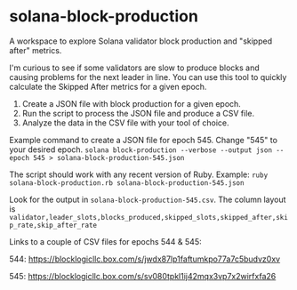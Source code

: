# solana-block-production
A workspace to explore Solana validator block production and "skipped after" metrics.

I'm curious to see if some validators are slow to produce blocks and causing problems for the next leader in line. You can use this tool to quickly calculate the Skipped After metrics for a given epoch.

1. Create a JSON file with block production for a given epoch.
2. Run the script to process the JSON file and produce a CSV file.
3. Analyze the data in the CSV file with your tool of choice.

Example command to create a JSON file for epoch 545. Change "545" to your desired epoch.
`solana block-production --verbose --output json --epoch 545 > solana-block-production-545.json`

The script should work with any recent version of Ruby. Example:
`ruby solana-block-production.rb solana-block-production-545.json`

Look for the output in `solana-block-production-545.csv`. The column layout is `validator,leader_slots,blocks_produced,skipped_slots,skipped_after,skip_rate,skip_after_rate`

Links to a couple of CSV files for epochs 544 & 545:

544: https://blocklogicllc.box.com/s/jwdx87lp1faftumkpo77a7c5budvz0xv

545: https://blocklogicllc.box.com/s/sv080tpkl1ij42mqx3vp7x2wirfxfa26
